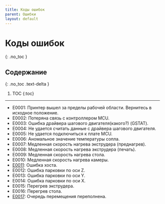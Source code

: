 ```yaml
---
title: Коды ошибок
parent: Ошибки
layout: default
---
```


#  Коды ошибок
{: .no_toc }

## Содержание
{: .no_toc .text-delta }

1. TOC
{:toc}

---

* E0001: Принтер вышел за пределы рабочей области. Вернитесь в исходное положение.
* E0002: Потеряна связь с контроллером MCU.
* E0003: Ошибка драйвера шагового двигателя(какого?) (GSTAT).
* E0004: Не удается считать данные с драйвера шагового двигателя.
* E0005: Не удается подключиться к плате MCU.
* E0006: Аномальное значение температуры сопла.
* E0007: Медленная скорость нагрева экструдера (преднагрев).
* E0008: Медленная скорость нагрева экструдера (печать).
* E0009: Медленная скорость нагрева стола.
* E0010: Медленная скорость нагрева камеры.
* [E0011](E0011): Ошибка хоста.
* E0012: Ошибка парковки по оси Z.
* E0013: Ошибка парковки по оси Y.
* E0014: Ошибка парковки по оси X.
* E0015: Перегрев экструдера.
* E0016: Перегрев стола.
* [E0017](E0017): Очередь перемещения переполнена.